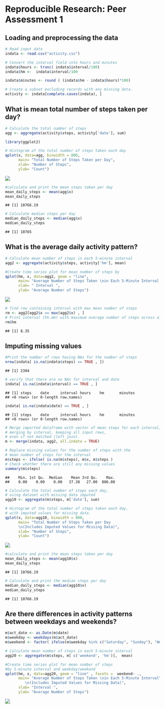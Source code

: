 # Reproducible Research: Peer Assessment 1


## Loading and preprocessing the data

```r
# Read input data
indata <- read.csv("activity.csv")

# Convert the interval field into hours and minutes
indata$hours <- trunc( indata$interval/100)
indata$hm <-  indata$interval/100

indata$minutes <- round ( (indata$hm - indata$hours)*100)

# Create a subset excluding records with any missing data.
activity <- indata[complete.cases(indata), ]
```


## What is mean total number of steps taken per day?

```r
# Calculate the total number of steps
agg <- aggregate(activity$steps, activity['date'], sum)

library(ggplot2)

# Histogram of the total number of steps taken each day
qplot(x, data=agg, binwidth = 800,
      main= "Total Number of Steps Taken per Day",
      xlab= "Number of Steps",
      ylab= "Count")
```

![](PA1_template_files/figure-html/unnamed-chunk-2-1.png) 

```r
#calculate and print the mean steps taken per day
mean_daily_steps <- mean(agg$x)
mean_daily_steps
```

```
## [1] 10766.19
```

```r
# Calculate median steps per day
median_daily_steps <- median(agg$x)
median_daily_steps
```

```
## [1] 10765
```



## What is the average daily activity pattern?

```r
# Calculate mean number of steps in each 5-minute interval
agg2 <- aggregate(activity$steps, activity['hm'], mean)

#Create time series plot for mean number of steps by 
qplot(hm, x, data=agg2, geom = "line",
      main= "Average Number of Steps Taken \nin Each 5-Minute Interval ",
      xlab= " Interval ",
      ylab= "Average Number of Steps")
```

![](PA1_template_files/figure-html/unnamed-chunk-3-1.png) 

```r
# find row containing interval with max mean number of steps
rm <- agg2[agg2$x == max(agg2$x) , ]
# Print interval (hh.mm) with maximum average number of steps across all days
rm$hm
```

```
## [1] 8.35
```


## Imputing missing values

```r
#Print the number of rows having NAs for the number of steps
nrow(indata[ is.na(indata$steps) == TRUE , ])
```

```
## [1] 2304
```

```r
# verify that there are no NAs for interval and date
indata[ is.na(indata$interval) == TRUE , ]
```

```
## [1] steps    date     interval hours    hm       minutes 
## <0 rows> (or 0-length row.names)
```

```r
indata[ is.na(indata$date) == TRUE , ]
```

```
## [1] steps    date     interval hours    hm       minutes 
## <0 rows> (or 0-length row.names)
```

```r
# Merge imported dataframe with vector of mean steps for each interval,
# merging by interval, keeping all input rows,
# even if not matched (left join).
m <- merge(indata, agg2, all.indata = TRUE)

# Replace missing values for the number of steps with the
# mean number of steps for the interval
m$steps <- ifelse( is.na(m$steps), m$x, m$steps )
# Check whether there are still any missing values
summary(m$steps)
```

```
##    Min. 1st Qu.  Median    Mean 3rd Qu.    Max. 
##    0.00    0.00    0.00   37.38   27.00  806.00
```

```r
# Calculate the total number of steps each day,
# using dataset with missing data imputed
agg10 <- aggregate(m$steps, m['date'], sum)

# Histogram of the total number of steps taken each day, 
# with imputed values for missing data.
qplot(x, data=agg10, binwidth = 800,
      main= "Total Number of Steps Taken per Day
      \n(Includes Imputed Values for Missing Data)",
      xlab= "Number of Steps",
      ylab= "Count")
```

![](PA1_template_files/figure-html/unnamed-chunk-4-1.png) 

```r
#calculate and print the mean steps taken per day
mean_daily_steps <- mean(agg10$x)
mean_daily_steps
```

```
## [1] 10766.19
```

```r
# Calculate and print the median steps per day
median_daily_steps <- median(agg10$x)
median_daily_steps
```

```
## [1] 10766.19
```


## Are there differences in activity patterns between weekdays and weekends?

```r
m$act_date <- as.Date(m$date)
m$weekday <- weekdays(m$act_date)
m$weekend <- factor( ifelse(m$weekday %in% c("Saturday", "Sunday"), "Weekend", "Weekday") )

# Calculate mean number of steps in each 5-minute interval
agg20 <- aggregate(m$steps, m[ c('weekend', 'hm')],  mean)

#Create time series plot for mean number of steps 
#by 5-minute interval and weekday/weekend
qplot(hm, x, data=agg20, geom = "line" , facets =  weekend~ .,
      main= "Average Number of Steps Taken \nin Each 5-Minute Interval\nfor Weekdays and Weekend
         \n(Includes Imputed Values for Missing Data)",
      xlab= "Interval ",
      ylab= "Average Number of Steps")
```

![](PA1_template_files/figure-html/unnamed-chunk-5-1.png) 


